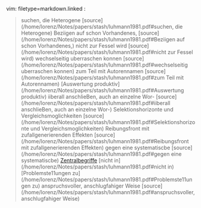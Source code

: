 vim: filetype=markdown.linked :

 > suchen, die Heterogene [source](/home/lorenz/Notes/papers/stash/luhmann1981.pdf#suchen, die Heterogene)
 > Beziigen auf schon Vorhandenes, [source](/home/lorenz/Notes/papers/stash/luhmann1981.pdf#Beziigen auf schon Vorhandenes,)
 > nicht zur Fessel wird [source](/home/lorenz/Notes/papers/stash/luhmann1981.pdf#nicht zur Fessel wird)
 > wechselseitig uberraschen konnen [source](/home/lorenz/Notes/papers/stash/luhmann1981.pdf#wechselseitig uberraschen konnen)
 > zum Teil mit Autorennamen [source](/home/lorenz/Notes/papers/stash/luhmann1981.pdf#zum Teil mit Autorennamen)
 > [Auswertung produktiv](/home/lorenz/Notes/papers/stash/luhmann1981.pdf#Auswertung produktiv)
 > iiberall anschlieBen, auch an einzelne Wor- [source](/home/lorenz/Notes/papers/stash/luhmann1981.pdf#iiberall anschlieBen, auch an einzelne Wor-)
 > Selektionshorizonte und Vergleichsmoglichkeiten [source](/home/lorenz/Notes/papers/stash/luhmann1981.pdf#Selektionshorizonte und Vergleichsmoglichkeiten)
 > Reibungsfront mit zufallgenerierenden Effekten [source](/home/lorenz/Notes/papers/stash/luhmann1981.pdf#Reibungsfront mit zufallgenerierenden Effekten)
 > gegen eine systematiscbe [source](/home/lorenz/Notes/papers/stash/luhmann1981.pdf#gegen eine systematiscbe)
 > [Zentralbegriffe](/home/lorenz/Notes/papers/stash/luhmann1981.pdf#Zentralbegriffe)
 > [nicht in](/home/lorenz/Notes/papers/stash/luhmann1981.pdf#nicht in)
 > [Problemste11ungen zu](/home/lorenz/Notes/papers/stash/luhmann1981.pdf#Problemste11ungen zu)
 > anspruchsvoller, anschlugfahiger Weise [source](/home/lorenz/Notes/papers/stash/luhmann1981.pdf#anspruchsvoller, anschlugfahiger Weise)

